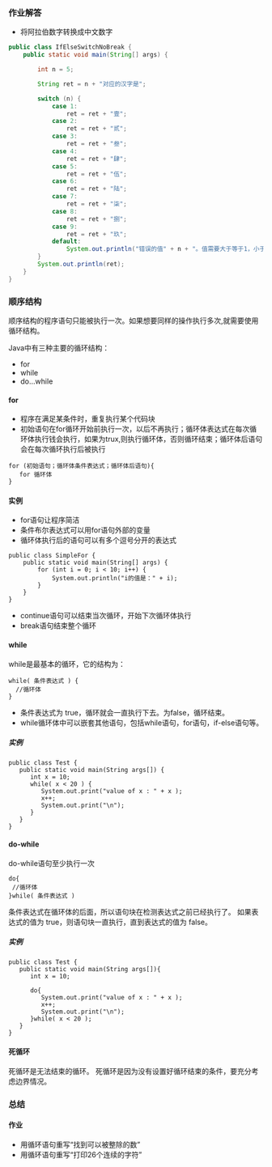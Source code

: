 ### 作业解答
- 将阿拉伯数字转换成中文数字
```Java
public class IfElseSwitchNoBreak {
    public static void main(String[] args) {

        int n = 5;

        String ret = n + "对应的汉字是";

        switch (n) {
            case 1:
                ret = ret + "壹";
            case 2:
                ret = ret + "贰";
            case 3:
                ret = ret + "叁";
            case 4:
                ret = ret + "肆";
            case 5:
                ret = ret + "伍";
            case 6:
                ret = ret + "陆";
            case 7:
                ret = ret + "柒";
            case 8:
                ret = ret + "捌";
            case 9:
                ret = ret + "玖";
            default:
                System.out.println("错误的值" + n + "。值需要大于等于1，小于等于9。");
        }
        System.out.println(ret);
    }
}
```
### 顺序结构
顺序结构的程序语句只能被执行一次。如果想要同样的操作执行多次,就需要使用循环结构。

Java中有三种主要的循环结构：
- for 
- while 
- do…while 

#### for
- 程序在满足某条件时，重复执行某个代码块
- 初始语句在for循环开始前执行一次，以后不再执行；循环体表达式在每次循环体执行钱会执行，如果为trux,则执行循环体，否则循环结束；循环体后语句会在每次循环执行后被执行
```
for (初始语句；循环体条件表达式；循环体后语句){
   for 循环体
}
```
#### 实例
- for语句让程序简洁
- 条件布尔表达式可以用for语句外部的变量
- 循环体执行后的语句可以有多个逗号分开的表达式
```
public class SimpleFor {
    public static void main(String[] args) {
        for (int i = 0; i < 10; i++) {
            System.out.println("i的值是：" + i);
        }
    }
}
```
- continue语句可以结束当次循环，开始下次循环体执行
- break语句结束整个循环
#### while 
while是最基本的循环，它的结构为：
```
while( 条件表达式 ) {
  //循环体
}
```
- 条件表达式为 true，循环就会一直执行下去。为false，循环结束。
- while循环体中可以嵌套其他语句，包括while语句，for语句，if-else语句等。

##### 实例
```
public class Test {
   public static void main(String args[]) {
      int x = 10;
      while( x < 20 ) {
         System.out.print("value of x : " + x );
         x++;
         System.out.print("\n");
      }
   }
}
```
#### do-while
do-while语句至少执行一次
```
do{
 //循环体
}while( 条件表达式 ) 
```
条件表达式在循环体的后面，所以语句块在检测表达式之前已经执行了。 
如果表达式的值为 true，则语句块一直执行，直到表达式的值为 false。
##### 实例
```
public class Test {
   public static void main(String args[]){
      int x = 10;
 
      do{
         System.out.print("value of x : " + x );
         x++;
         System.out.print("\n");
      }while( x < 20 );
   }
}
```
#### 死循环
死循环是无法结束的循环。
死循环是因为没有设置好循环结束的条件，要充分考虑边界情况。
### 总结
#### 作业
- 用循环语句重写“找到可以被整除的数”
- 用循环语句重写“打印26个连续的字符”